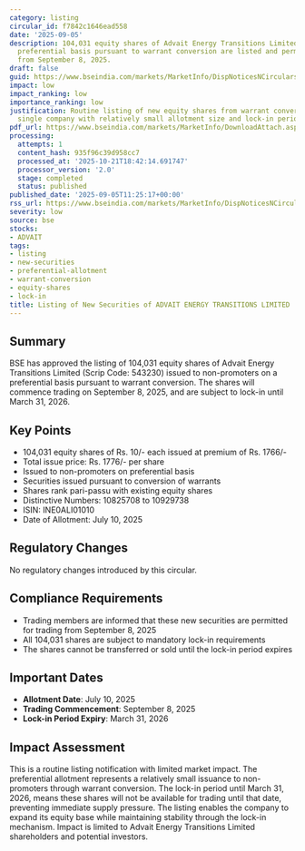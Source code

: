 ```yaml
---
category: listing
circular_id: f7842c1646ead558
date: '2025-09-05'
description: 104,031 equity shares of Advait Energy Transitions Limited issued on
  preferential basis pursuant to warrant conversion are listed and permitted to trade
  from September 8, 2025.
draft: false
guid: https://www.bseindia.com/markets/MarketInfo/DispNoticesNCirculars.aspx?Noticeid={E5B61CE6-82EE-4104-9260-B2EE8FEA33E3}&noticeno=20250905-9&dt=09/05/2025&icount=9&totcount=43&flag=0
impact: low
impact_ranking: low
importance_ranking: low
justification: Routine listing of new equity shares from warrant conversion affecting
  single company with relatively small allotment size and lock-in period
pdf_url: https://www.bseindia.com/markets/MarketInfo/DownloadAttach.aspx?id=20250905-9&attachedId=
processing:
  attempts: 1
  content_hash: 935f96c39d958cc7
  processed_at: '2025-10-21T18:42:14.691747'
  processor_version: '2.0'
  stage: completed
  status: published
published_date: '2025-09-05T11:25:17+00:00'
rss_url: https://www.bseindia.com/markets/MarketInfo/DispNoticesNCirculars.aspx?Noticeid={E5B61CE6-82EE-4104-9260-B2EE8FEA33E3}&noticeno=20250905-9&dt=09/05/2025&icount=9&totcount=43&flag=0
severity: low
source: bse
stocks:
- ADVAIT
tags:
- listing
- new-securities
- preferential-allotment
- warrant-conversion
- equity-shares
- lock-in
title: Listing of New Securities of ADVAIT ENERGY TRANSITIONS LIMITED
---
```


## Summary

BSE has approved the listing of 104,031 equity shares of Advait Energy Transitions Limited (Scrip Code: 543230) issued to non-promoters on a preferential basis pursuant to warrant conversion. The shares will commence trading on September 8, 2025, and are subject to lock-in until March 31, 2026.

## Key Points

- 104,031 equity shares of Rs. 10/- each issued at premium of Rs. 1766/-
- Total issue price: Rs. 1776/- per share
- Issued to non-promoters on preferential basis
- Securities issued pursuant to conversion of warrants
- Shares rank pari-passu with existing equity shares
- Distinctive Numbers: 10825708 to 10929738
- ISIN: INE0ALI01010
- Date of Allotment: July 10, 2025

## Regulatory Changes

No regulatory changes introduced by this circular.

## Compliance Requirements

- Trading members are informed that these new securities are permitted for trading from September 8, 2025
- All 104,031 shares are subject to mandatory lock-in requirements
- The shares cannot be transferred or sold until the lock-in period expires

## Important Dates

- **Allotment Date**: July 10, 2025
- **Trading Commencement**: September 8, 2025
- **Lock-in Period Expiry**: March 31, 2026

## Impact Assessment

This is a routine listing notification with limited market impact. The preferential allotment represents a relatively small issuance to non-promoters through warrant conversion. The lock-in period until March 31, 2026, means these shares will not be available for trading until that date, preventing immediate supply pressure. The listing enables the company to expand its equity base while maintaining stability through the lock-in mechanism. Impact is limited to Advait Energy Transitions Limited shareholders and potential investors.